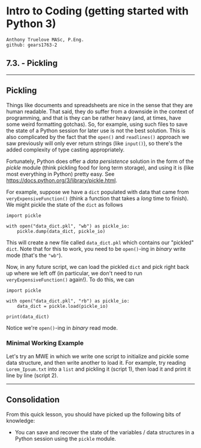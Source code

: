 # Intro to Coding (getting started with Python 3)

    Anthony Truelove MASc, P.Eng.
    github: gears1763-2


## 7.3. - Pickling

--------


## Pickling

Things like documents and spreadsheets are nice in the sense that they are human
readable. That said, they do suffer from a downside in the context of programming, and 
that is they can be rather heavy (and, at times, have some weird formatting gotchas).
So, for example, using such files to save the state of a Python session for later use is
not the best solution. This is also complicated by the fact that the `open()` and
`readlines()` approach we saw previously will only ever return strings (like `input()`),
so there's the added complexity of type casting appropriately.

Fortunately, Python does offer a *data persistence* solution in the form of the
*pickle* module (think pickling food for long term storage), and using it is (like most 
everything in Python) pretty easy. See <https://docs.python.org/3/library/pickle.html>.

For example, suppose we have a `dict` populated with data that came from
`veryExpensiveFunction()` (think a function that takes a *long* time to finish). We
might pickle the state of the `dict` as follows

    import pickle
    
    with open("data_dict.pkl", "wb") as pickle_io:
        pickle.dump(data_dict, pickle_io)

This will create a new file called `data_dict.pkl` which contains our "pickled" `dict`. 
Note that for this to work, you need to be `open()`-ing in *binary* write mode (that's 
the `"wb"`).

Now, in any future script, we can load the pickled `dict` and pick right back up where 
we left off (in particular, we don't need to run `veryExpensiveFunction()` again!). To 
do this, we can

    import pickle
    
    with open("data_dict.pkl", "rb") as pickle_io:
        data_dict = pickle.load(pickle_io)
    
    print(data_dict)

Notice we're `open()`-ing in *binary* read mode.


### Minimal Working Example

Let's try an MWE in which we write one script to initialize and pickle some data
structure, and then write another to load it. For example, try reading 
`Lorem_Ipsum.txt` into a `list` and pickling it (script 1), then load it and print it
line by line (script 2).

--------


## Consolidation 

From this quick lesson, you should have picked up the following bits of knowledge:  

  * You can save and recover the state of the variables / data structures in a Python 
    session using the `pickle` module.
